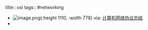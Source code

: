 title:: osi
tags:: #networking

- ![image.png](../assets/network/image_1653381791304_0.png){:height 1110, :width 778}
  via: [计算机网络协议总结](https://blog.csdn.net/LiangJGo/article/details/90080011)
-
